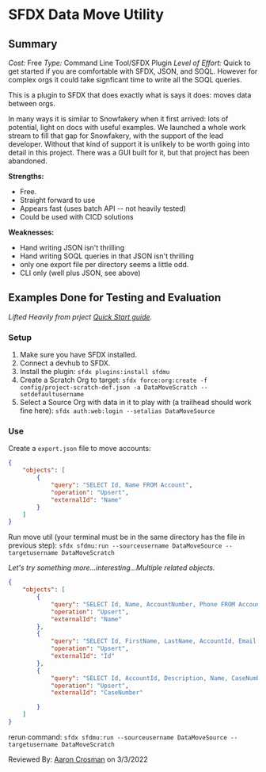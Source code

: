 # SFDX Data Move Utility

## Summary

_Cost:_ Free
_Type:_ Command Line Tool/SFDX Plugin
_Level of Effort:_ Quick to get started if you are comfortable with SFDX, JSON, and SOQL. However for complex orgs it could take signficant time to write all the SOQL queries.

This is a plugin to SFDX that does exactly what is says it does: moves data between orgs.

In many ways it is similar to Snowfakery when it first arrived: lots of potential, light on docs with useful examples. We launched a whole work stream to fill that gap for Snowfakery, with the support of the lead developer. Without that kind of support it is unlikely to be worth going into detail in this project. There was a GUI built for it, but that project has been abandoned.



**Strengths:**
- Free.
- Straight forward to use
- Appears fast (uses batch API -- not heavily tested)
- Could be used with CICD solutions

**Weaknesses:**
- Hand writing JSON isn't thrilling
- Hand writing SOQL queries in that JSON isn't thrilling
- only one export file per directory seems a little odd.
- CLI only (well plus JSON, see above)

## Examples Done for Testing and Evaluation

_Lifted Heavily from prject [Quick Start guide](https://help.sfdmu.com/quick-start)._

### Setup

1. Make sure you have SFDX installed.
2. Connect a devhub to SFDX.
3. Install the plugin: `sfdx plugins:install sfdmu`
4. Create a Scratch Org to target: `sfdx force:org:create -f config/project-scratch-def.json -a DataMoveScratch --setdefaultusername`
5. Select a Source Org with data in it to play with (a trailhead should work fine here):
`sfdx auth:web:login --setalias DataMoveSource`


### Use

Create a `export.json` file to move accounts:
```json
{
    "objects": [
        {
            "query": "SELECT Id, Name FROM Account",
            "operation": "Upsert",
            "externalId": "Name"
        }
    ]
}
```

Run move util (your terminal must be in the same directory has the file in previous step):
`sfdx sfdmu:run --sourceusername DataMoveSource --targetusername DataMoveScratch`

_Let's try something more...interesting...Multiple related objects._

```json
{
    "objects": [
        {
            "query": "SELECT Id, Name, AccountNumber, Phone FROM Account",
            "operation": "Upsert",
            "externalId": "Name"
        },
        {
            "query": "SELECT Id, FirstName, LastName, AccountId, Email FROM Contact",
            "operation": "Upsert",
            "externalId": "Id"
        },
        {
            "query": "SELECT Id, AccountId, Description, Name, CaseNumber, ContactEmail, Priority, ContactId FROM Case",
            "operation": "Upsert",
            "externalId": "CaseNumber"

        }
    ]
}

```

rerun command:
`sfdx sfdmu:run --sourceusername DataMoveSource --targetusername DataMoveScratch`


Reviewed By: [Aaron Crosman](https://github.com/acrosman) on 3/3/2022
